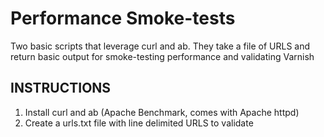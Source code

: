 # Performance Smoke-tests
Two basic scripts that leverage curl and ab.  They take a file of URLS
and return basic output for smoke-testing performance and validating Varnish

## INSTRUCTIONS
1. Install curl and ab (Apache Benchmark, comes with Apache httpd)
2. Create a urls.txt file with line delimited URLS to validate 
